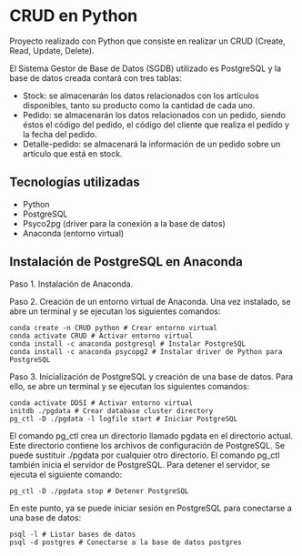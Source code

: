 # CRUD en Python
Proyecto realizado con Python que consiste en realizar un CRUD (Create, Read, Update, Delete).

El Sistema Gestor de Base de Datos (SGDB) utilizado es PostgreSQL y la base de datos creada contará con tres tablas: 

  - Stock: se almacenarán los datos relacionados con los artículos disponibles, tanto su producto como la cantidad de cada uno.
  - Pedido: se almacenarán los datos relacionados con un pedido, siendo éstos el código del pedido, el código del cliente que realiza el pedido y la fecha del pedido.
  - Detalle-pedido: se almacenará la información de un pedido sobre un artículo que está en stock.

## Tecnologías utilizadas
  - Python
  - PostgreSQL
  - Psyco2pg (driver para la conexión a la base de datos)
  - Anaconda (entorno virtual)

## Instalación de PostgreSQL en Anaconda
Paso 1. Instalación de Anaconda.

Paso 2. Creación de un entorno virtual de Anaconda. Una vez instalado, se abre un terminal y se ejecutan los siguientes comandos:
  ```
  conda create -n CRUD python # Crear entorno virtual
  conda activate CRUD # Activar entorno virtual
  conda install -c anaconda postgresql # Instalar PostgreSQL
  conda install -c anaconda psycopg2 # Instalar driver de Python para PostgreSQL
  ```
Paso 3. Inicialización de PostgreSQL y creación de una base de datos. Para ello, se abre un terminal y se ejecutan los siguientes comandos:
  ```
  conda activate DDSI # Activar entorno virtual
  initdb ./pgdata # Crear database cluster directory
  pg_ctl -D ./pgdata -l logfile start # Iniciar PostgreSQL
  ```
El comando pg_ctl crea un directorio llamado pgdata en el directorio actual. Este directorio contiene los archivos de configuración de PostgreSQL. Se puede sustituir ./pgdata por cualquier otro directorio. El comando pg_ctl también inicia el servidor de PostgreSQL. Para detener el servidor, se ejecuta el siguiente comando:
  ```
  pg_ctl -D ./pgdata stop # Detener PostgreSQL
  ```
En este punto, ya se puede iniciar sesión en PostgreSQL para conectarse a una base de datos:
  ```
  psql -l # Listar bases de datos
  psql -d postgres # Conectarse a la base de datos postgres
  ```
